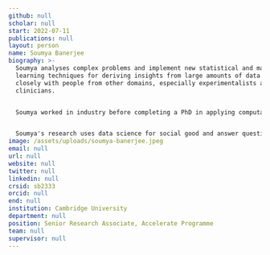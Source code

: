 ```yaml
---
github: null
scholar: null
start: 2022-07-11
publications: null
layout: person
name: Soumya Banerjee
biography: >-
  Soumya analyses complex problems and implement new statistical and machine
  learning techniques for deriving insights from large amounts of data. He works
  closely with people from other domains, especially experimentalists and
  clinicians. 


  Soumya worked in industry before completing a PhD in applying computational techniques to interdisciplinary topics. He has worked closely with domain experts in finance, healthcare, immunology, virology, and cell biology. Recently he collaborated with clinicians and patients on using patient and public involvement to build trust in AI algorithms. 


  Soumya's research uses data science for social good and answer questions about complex systems. Complex systems are all around us, from social networks to transportation systems, cities, economies and financial markets. He is also very passionate about outreach, science communication.
image: /assets/uploads/soumya-banerjee.jpeg
email: null
url: null
website: null
twitter: null
linkedin: null
crsid: sb2333
orcid: null
end: null
institution: Cambridge University
department: null
position: Senior Research Associate, Accelerate Programme
team: null
supervisor: null
---
```

